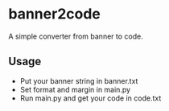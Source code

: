 # banner2code

A simple converter from banner to code.

## Usage

* Put your banner string in banner.txt
* Set format and margin in main.py
* Run main.py and get your code in code.txt